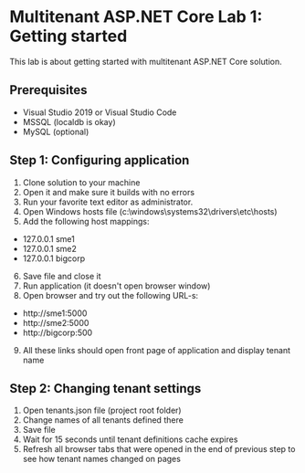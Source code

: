 # Multitenant ASP.NET Core Lab 1: Getting started

This lab is about getting started with multitenant ASP.NET Core solution. 

## Prerequisites

* Visual Studio 2019 or Visual Studio Code
* MSSQL (localdb is okay)
* MySQL (optional)

## Step 1: Configuring application

1. Clone solution to your machine
2. Open it and make sure it builds with no errors
3. Run your favorite text editor as administrator.
4. Open Windows hosts file (c:\windows\systems32\drivers\etc\hosts)
5. Add the following host mappings:
  * 127.0.0.1 sme1
  * 127.0.0.1 sme2
  * 127.0.0.1 bigcorp
6. Save file and close it
7. Run application (it doesn't open browser window)
8. Open browser and try out the following URL-s:
  * http://sme1:5000
  * http://sme2:5000
  * http://bigcorp:500
9. All these links should open front page of application and display tenant name
 
## Step 2: Changing tenant settings
 
1. Open tenants.json file (project root folder)
2. Change names of all tenants defined there
3. Save file 
4. Wait for 15 seconds until tenant definitions cache expires
4. Refresh all browser tabs that were opened in the end of previous step to see how tenant names changed on pages